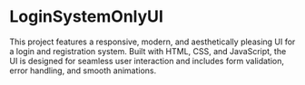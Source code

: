 # LoginSystemOnlyUI
This project features a responsive, modern, and aesthetically pleasing UI for a login and registration system. Built with HTML, CSS, and JavaScript, the UI is designed for seamless user interaction and includes form validation, error handling, and smooth animations. 

